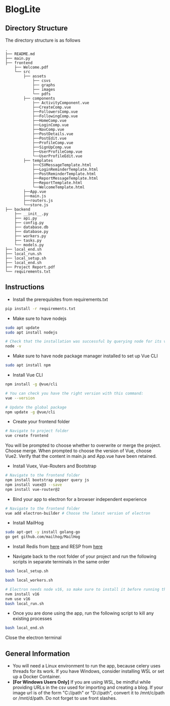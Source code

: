 # BlogLite

## Directory Structure
The directory structure is as follows 
```
.
├── README.md
├── main.py
├── frontend
    ├── Welcome.pdf
    └── src
        ├── assets
            ├── csvs
            ├── graphs
            ├── images
            └── pdfs
        ├── components
            ├── ActivityComponent.vue
            ├──CreateComp.vue
            ├──FollowersComp.vue
            ├──FollowingComp.vue
            ├──HomeComp.vue
            ├──LoginComp.vue
            ├──NavComp.vue
            ├──PostDetails.vue
            ├──PostEdit.vue
            ├──ProfileComp.vue
            ├──SignUpComp.vue
            ├──UserProfileComp.vue
            └──UserProfileEdit.vue
        ├── templates
            ├──CSVMessageTemplate.html
            ├──LoginReminderTemplate.html
            ├──PostReminderTemplate.html
            ├──ReportMessageTemplate.html
            ├──ReportTemplate.html
            └──WelcomeTemplate.html
        ├──App.vue
        ├──main.js
        ├──routers.js
        └──store.js
├── backend
    ├── __init__.py
    ├── api.py
    ├── config.py
    ├── database.db
    ├── database.py
    ├── workers.py
    ├── tasks.py
    └── models.py
├── local_end.sh
├── local_run.sh
├── local_setup.sh
├── local_end.sh
├── Project Report.pdf
└── requirements.txt
```

## Instructions

- Install the prerequisites from requirements.txt
```bash
pip install -r requirements.txt
```

- Make sure to have nodejs
```bash
sudo apt update
sudo apt install nodejs

# Check that the installation was successful by querying node for its version number:
node -v
```

- Make sure to have node package manager installed to set up Vue CLI
```bash
sudo apt install npm
```

- Install Vue CLI
```bash
npm install -g @vue/cli

# You can check you have the right version with this command:
vue --version

# Update the global package
npm update -g @vue/cli
```

- Create your frontend folder
```bash
# Navigate to project folder
vue create frontend
```


You will be prompted to choose whether to overwrite or merge the project. Choose merge.
 When prompted to choose the version of Vue, choose Vue2. Verify that the content in main.js 
and App.vue have been retained.

- Install Vuex, Vue-Routers and Bootstrap 
```bash
# Navigate to the frontend folder
npm install bootstrap popper query js
npm install vuex@3 --save 
npm install vue-router@2
```

- Bind your app to electron for a browser independent experience
```bash
# Navigate to the frontend folder
vue add electron-builder # Choose the latest version of electron
```

- Install MailHog
```bash
sudo apt-get -y install golang-go
go get github.com/mailhog/MailHog
```

- Install Redis from [here](https://learn.microsoft.com/en-us/windows/wsl/tutorials/wsl-database)
and RESP from [here](https://docs.redisdesktop.com/en/latest/install/)

- Navigate back to the root folder of your project and run the following scripts in separate terminals in the same order
```bash
bash local_setup.sh
```
```bash
bash local_workers.sh
```
```bash
# Electron needs node v16, so make sure to install it before running this
nvm install v16
nvm use v16
bash local_run.sh
```

- Once you are done using the app, run the following script to kill any existing processes
```bash
bash local_end.sh 
```
Close the electron terminal

## General Information

- You will need a Linux environment to run the app, because celery uses threads for its work. If you have Windows,
consider installing WSL or set up a Docker Container.
- **[For Windows Users Only]** If you are using WSL, be mindful while providing URLs in the csv used for importing and
creating a blog. If your image url is of the form "C://path" or "D://path", convert it to /mnt/c/path or /mnt/d/path.
Do not forget to use front slashes.